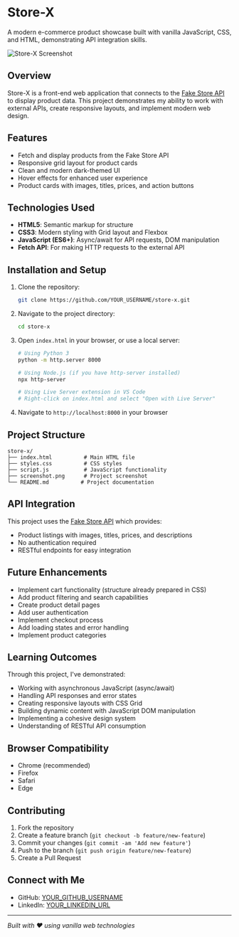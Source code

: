# Store-X

A modern e-commerce product showcase built with vanilla JavaScript, CSS, and HTML, demonstrating API integration skills.

![Store-X Screenshot](assests/screenshot.png)

## Overview

Store-X is a front-end web application that connects to the [Fake Store API](https://fakestoreapi.com/) to display product data. This project demonstrates my ability to work with external APIs, create responsive layouts, and implement modern web design.

## Features

- Fetch and display products from the Fake Store API
- Responsive grid layout for product cards
- Clean and modern dark-themed UI
- Hover effects for enhanced user experience
- Product cards with images, titles, prices, and action buttons

## Technologies Used

- **HTML5**: Semantic markup for structure
- **CSS3**: Modern styling with Grid layout and Flexbox
- **JavaScript (ES6+)**: Async/await for API requests, DOM manipulation
- **Fetch API**: For making HTTP requests to the external API

## Installation and Setup

1. Clone the repository:
   ```bash
   git clone https://github.com/YOUR_USERNAME/store-x.git
   ```

2. Navigate to the project directory:
   ```bash
   cd store-x
   ```

3. Open `index.html` in your browser, or use a local server:
   ```bash
   # Using Python 3
   python -m http.server 8000
   
   # Using Node.js (if you have http-server installed)
   npx http-server
   
   # Using Live Server extension in VS Code
   # Right-click on index.html and select "Open with Live Server"
   ```

4. Navigate to `http://localhost:8000` in your browser

## Project Structure

```
store-x/
├── index.html          # Main HTML file
├── styles.css          # CSS styles
├── script.js           # JavaScript functionality
├── screenshot.png      # Project screenshot
└── README.md          # Project documentation
```

## API Integration

This project uses the [Fake Store API](https://fakestoreapi.com/) which provides:
- Product listings with images, titles, prices, and descriptions
- No authentication required
- RESTful endpoints for easy integration

## Future Enhancements

- Implement cart functionality (structure already prepared in CSS)
- Add product filtering and search capabilities
- Create product detail pages
- Add user authentication
- Implement checkout process
- Add loading states and error handling
- Implement product categories

## Learning Outcomes

Through this project, I've demonstrated:
- Working with asynchronous JavaScript (async/await)
- Handling API responses and error states
- Creating responsive layouts with CSS Grid
- Building dynamic content with JavaScript DOM manipulation
- Implementing a cohesive design system
- Understanding of RESTful API consumption

## Browser Compatibility

- Chrome (recommended)
- Firefox
- Safari
- Edge

## Contributing

1. Fork the repository
2. Create a feature branch (`git checkout -b feature/new-feature`)
3. Commit your changes (`git commit -am 'Add new feature'`)
4. Push to the branch (`git push origin feature/new-feature`)
5. Create a Pull Request

## Connect with Me

- GitHub: [YOUR_GITHUB_USERNAME](https://github.com/vihangawijerathna)
- LinkedIn: [YOUR_LINKEDIN_URL](https://www.linkedin.com/in/YOUR_LINKEDIN_USERNAME/)

---

*Built with ❤️ using vanilla web technologies*
